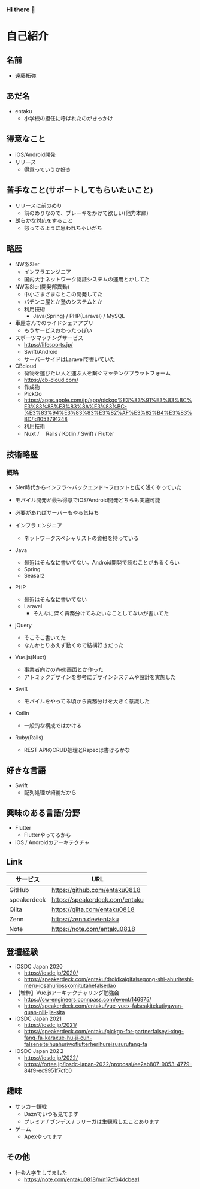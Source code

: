 ### Hi there 👋

<!--
**entaku0818/entaku0818** is a ✨ _special_ ✨ repository because its `README.md` (this file) appears on your GitHub profile.

Here are some ideas to get you started:

- 🔭 I’m currently working on ...
- 🌱 I’m currently learning ...
- 👯 I’m looking to collaborate on ...
- 🤔 I’m looking for help with ...
- 💬 Ask me about ...
- 📫 How to reach me: ...
- 😄 Pronouns: ...
- ⚡ Fun fact: ...
-->
# 自己紹介
## 名前
- 遠藤拓弥

## あだ名
- entaku
    - 小学校の担任に呼ばれたのがきっかけ

## 得意なこと
- iOS/Android開発
- リリース
    - 得意っていうか好き

## 苦手なこと(サポートしてもらいたいこと)
- リリースに前のめり
    - 前のめりなので、ブレーキをかけて欲しい(他力本願)
- 朗らかな対応をすること
    - 怒ってるように思われちゃいがち

## 略歴
- NW系SIer
    - インフラエンジニア
    - 国内大手ネットワーク認証システムの運用とかしてた
- NW系SIer(開発部異動)
    - 中小さまざまなとこの開発してた
    - パチンコ屋とか塾のシステムとか
    - 利用技術
        - Java(Spring) / PHP(Laravel) / MySQL
- 車屋さんでのライドシェアアプリ
    - もうサービスおわったっぽい
- スポーツマッチングサービス
    - https://lifesports.jp/
    - Swift/Android　
    - サーバーサイドはLaravelで書いていた
- CBcloud
    - 荷物を運びたい人と運ぶ人を繋ぐマッチングプラットフォーム 
    - https://cb-cloud.com/
    - 作成物
     - PickGo
     - https://apps.apple.com/jp/app/pickgo%E3%83%91%E3%83%BC%E3%83%88%E3%83%8A%E3%83%BC-%E3%83%94%E3%83%83%E3%82%AF%E3%82%B4%E3%83%BC/id1053791248
    - 利用技術
     - Nuxt /　 Rails / Kotlin / Swift / Flutter

         
## 技術略歴
### 概略
- SIer時代からインフラ〜バックエンド〜フロントと広く浅くやっていた
- モバイル開発が最も得意でiOS/Android開発どちらも実施可能
- 必要があればサーバーもやる気持ち

- インフラエンジニア
    - ネットワークスペシャリストの資格を持っている
- Java
    - 最近はそんなに書いてない。Android開発で読むことがあるくらい
    - Spring
    - Seasar2
- PHP
    - 最近はそんなに書いてない
    - Laravel
        - そんなに深く責務分けてみたいなことしてないが書いてた
- jQuery
    - そこそこ書いてた
    - なんかとりあえず動くので結構好きだった
- Vue.js(Nuxt)
    - 事業者向けのWeb画面とか作った
    - アトミックデザインを参考にデザインシステムや設計を実施した
- Swift
    - モバイルをやってる頃から責務分けを大きく意識した
- Kotlin
    - 一般的な構成ではかける
- Ruby(Rails)
    - REST APIのCRUD処理とRspecは書けるかな
 

## 好きな言語
- Swift
    - 配列処理が綺麗だから

## 興味のある言語/分野

- Flutter
    - Flutterやってるから
- iOS / Androidのアーキテクチャ


## Link
| サービス | URL | 
| -------- | -------- | 
| GitHub     | https://github.com/entaku0818     | 
| speakerdeck     | https://speakerdeck.com/entaku     | 
| Qiita     | https://qiita.com/entaku0818    | 
| Zenn     | https://zenn.dev/entaku    | 
| Note | https://note.com/entaku0818 |

## 登壇経験
- iOSDC Japan 2020 
    - https://iosdc.jp/2020/
    - https://speakerdeck.com/entaku/droidkaigifalsegong-shi-ahuriteshi-meru-iosahuriosskomitutahefalsedao
- 【増枠】Vue.jsアーキテクチャリング勉強会
    - https://cw-engineers.connpass.com/event/146975/
    - https://speakerdeck.com/entaku/vue-vuex-falseakitekutiyawan-quan-nili-jie-sita
- iOSDC Japan 2021
    - https://iosdc.jp/2021/
    - https://speakerdeck.com/entaku/pickgo-for-partnerfalseyi-xing-fang-fa-karaxue-hu-ji-cun-falseneiteihuahuriwoflutterherihureisusurufang-fa
- iOSDC Japan 202２
    - https://iosdc.jp/2022/
    - https://fortee.jp/iosdc-japan-2022/proposal/ee2ab807-9053-4779-84f9-ec9951f7cfc0

## 趣味
- サッカー観戦
    - Daznでいつも見てます
    - プレミア / ブンデス / ラリーガは生観戦したことあります
- ゲーム
    - Apexやってます


## その他
- 社会人学生してました
    - https://note.com/entaku0818/n/n17cf64dcbea1

     


